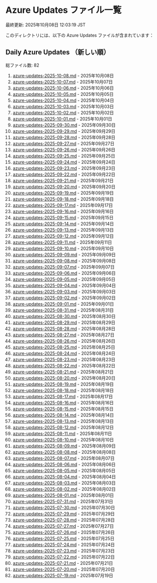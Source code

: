# Azure Updates ファイル一覧

最終更新: 2025年10月08日 12:03:19 JST

このディレクトリには、以下の Azure Updates ファイルが含まれています：

## Daily Azure Updates （新しい順）

総ファイル数: 82

1. [azure-updates-2025-10-08.md](./azure-updates-2025-10-08.md) - 2025年10月08日
2. [azure-updates-2025-10-07.md](./azure-updates-2025-10-07.md) - 2025年10月07日
3. [azure-updates-2025-10-06.md](./azure-updates-2025-10-06.md) - 2025年10月06日
4. [azure-updates-2025-10-05.md](./azure-updates-2025-10-05.md) - 2025年10月05日
5. [azure-updates-2025-10-04.md](./azure-updates-2025-10-04.md) - 2025年10月04日
6. [azure-updates-2025-10-03.md](./azure-updates-2025-10-03.md) - 2025年10月03日
7. [azure-updates-2025-10-02.md](./azure-updates-2025-10-02.md) - 2025年10月02日
8. [azure-updates-2025-10-01.md](./azure-updates-2025-10-01.md) - 2025年10月01日
9. [azure-updates-2025-09-30.md](./azure-updates-2025-09-30.md) - 2025年09月30日
10. [azure-updates-2025-09-29.md](./azure-updates-2025-09-29.md) - 2025年09月29日
11. [azure-updates-2025-09-28.md](./azure-updates-2025-09-28.md) - 2025年09月28日
12. [azure-updates-2025-09-27.md](./azure-updates-2025-09-27.md) - 2025年09月27日
13. [azure-updates-2025-09-26.md](./azure-updates-2025-09-26.md) - 2025年09月26日
14. [azure-updates-2025-09-25.md](./azure-updates-2025-09-25.md) - 2025年09月25日
15. [azure-updates-2025-09-24.md](./azure-updates-2025-09-24.md) - 2025年09月24日
16. [azure-updates-2025-09-23.md](./azure-updates-2025-09-23.md) - 2025年09月23日
17. [azure-updates-2025-09-22.md](./azure-updates-2025-09-22.md) - 2025年09月22日
18. [azure-updates-2025-09-21.md](./azure-updates-2025-09-21.md) - 2025年09月21日
19. [azure-updates-2025-09-20.md](./azure-updates-2025-09-20.md) - 2025年09月20日
20. [azure-updates-2025-09-19.md](./azure-updates-2025-09-19.md) - 2025年09月19日
21. [azure-updates-2025-09-18.md](./azure-updates-2025-09-18.md) - 2025年09月18日
22. [azure-updates-2025-09-17.md](./azure-updates-2025-09-17.md) - 2025年09月17日
23. [azure-updates-2025-09-16.md](./azure-updates-2025-09-16.md) - 2025年09月16日
24. [azure-updates-2025-09-15.md](./azure-updates-2025-09-15.md) - 2025年09月15日
25. [azure-updates-2025-09-14.md](./azure-updates-2025-09-14.md) - 2025年09月14日
26. [azure-updates-2025-09-13.md](./azure-updates-2025-09-13.md) - 2025年09月13日
27. [azure-updates-2025-09-12.md](./azure-updates-2025-09-12.md) - 2025年09月12日
28. [azure-updates-2025-09-11.md](./azure-updates-2025-09-11.md) - 2025年09月11日
29. [azure-updates-2025-09-10.md](./azure-updates-2025-09-10.md) - 2025年09月10日
30. [azure-updates-2025-09-09.md](./azure-updates-2025-09-09.md) - 2025年09月09日
31. [azure-updates-2025-09-08.md](./azure-updates-2025-09-08.md) - 2025年09月08日
32. [azure-updates-2025-09-07.md](./azure-updates-2025-09-07.md) - 2025年09月07日
33. [azure-updates-2025-09-06.md](./azure-updates-2025-09-06.md) - 2025年09月06日
34. [azure-updates-2025-09-05.md](./azure-updates-2025-09-05.md) - 2025年09月05日
35. [azure-updates-2025-09-04.md](./azure-updates-2025-09-04.md) - 2025年09月04日
36. [azure-updates-2025-09-03.md](./azure-updates-2025-09-03.md) - 2025年09月03日
37. [azure-updates-2025-09-02.md](./azure-updates-2025-09-02.md) - 2025年09月02日
38. [azure-updates-2025-09-01.md](./azure-updates-2025-09-01.md) - 2025年09月01日
39. [azure-updates-2025-08-31.md](./azure-updates-2025-08-31.md) - 2025年08月31日
40. [azure-updates-2025-08-30.md](./azure-updates-2025-08-30.md) - 2025年08月30日
41. [azure-updates-2025-08-29.md](./azure-updates-2025-08-29.md) - 2025年08月29日
42. [azure-updates-2025-08-28.md](./azure-updates-2025-08-28.md) - 2025年08月28日
43. [azure-updates-2025-08-27.md](./azure-updates-2025-08-27.md) - 2025年08月27日
44. [azure-updates-2025-08-26.md](./azure-updates-2025-08-26.md) - 2025年08月26日
45. [azure-updates-2025-08-25.md](./azure-updates-2025-08-25.md) - 2025年08月25日
46. [azure-updates-2025-08-24.md](./azure-updates-2025-08-24.md) - 2025年08月24日
47. [azure-updates-2025-08-23.md](./azure-updates-2025-08-23.md) - 2025年08月23日
48. [azure-updates-2025-08-22.md](./azure-updates-2025-08-22.md) - 2025年08月22日
49. [azure-updates-2025-08-21.md](./azure-updates-2025-08-21.md) - 2025年08月21日
50. [azure-updates-2025-08-20.md](./azure-updates-2025-08-20.md) - 2025年08月20日
51. [azure-updates-2025-08-19.md](./azure-updates-2025-08-19.md) - 2025年08月19日
52. [azure-updates-2025-08-18.md](./azure-updates-2025-08-18.md) - 2025年08月18日
53. [azure-updates-2025-08-17.md](./azure-updates-2025-08-17.md) - 2025年08月17日
54. [azure-updates-2025-08-16.md](./azure-updates-2025-08-16.md) - 2025年08月16日
55. [azure-updates-2025-08-15.md](./azure-updates-2025-08-15.md) - 2025年08月15日
56. [azure-updates-2025-08-14.md](./azure-updates-2025-08-14.md) - 2025年08月14日
57. [azure-updates-2025-08-13.md](./azure-updates-2025-08-13.md) - 2025年08月13日
58. [azure-updates-2025-08-12.md](./azure-updates-2025-08-12.md) - 2025年08月12日
59. [azure-updates-2025-08-11.md](./azure-updates-2025-08-11.md) - 2025年08月11日
60. [azure-updates-2025-08-10.md](./azure-updates-2025-08-10.md) - 2025年08月10日
61. [azure-updates-2025-08-09.md](./azure-updates-2025-08-09.md) - 2025年08月09日
62. [azure-updates-2025-08-08.md](./azure-updates-2025-08-08.md) - 2025年08月08日
63. [azure-updates-2025-08-07.md](./azure-updates-2025-08-07.md) - 2025年08月07日
64. [azure-updates-2025-08-06.md](./azure-updates-2025-08-06.md) - 2025年08月06日
65. [azure-updates-2025-08-05.md](./azure-updates-2025-08-05.md) - 2025年08月05日
66. [azure-updates-2025-08-04.md](./azure-updates-2025-08-04.md) - 2025年08月04日
67. [azure-updates-2025-08-03.md](./azure-updates-2025-08-03.md) - 2025年08月03日
68. [azure-updates-2025-08-02.md](./azure-updates-2025-08-02.md) - 2025年08月02日
69. [azure-updates-2025-08-01.md](./azure-updates-2025-08-01.md) - 2025年08月01日
70. [azure-updates-2025-07-31.md](./azure-updates-2025-07-31.md) - 2025年07月31日
71. [azure-updates-2025-07-30.md](./azure-updates-2025-07-30.md) - 2025年07月30日
72. [azure-updates-2025-07-29.md](./azure-updates-2025-07-29.md) - 2025年07月29日
73. [azure-updates-2025-07-28.md](./azure-updates-2025-07-28.md) - 2025年07月28日
74. [azure-updates-2025-07-27.md](./azure-updates-2025-07-27.md) - 2025年07月27日
75. [azure-updates-2025-07-26.md](./azure-updates-2025-07-26.md) - 2025年07月26日
76. [azure-updates-2025-07-25.md](./azure-updates-2025-07-25.md) - 2025年07月25日
77. [azure-updates-2025-07-24.md](./azure-updates-2025-07-24.md) - 2025年07月24日
78. [azure-updates-2025-07-23.md](./azure-updates-2025-07-23.md) - 2025年07月23日
79. [azure-updates-2025-07-22.md](./azure-updates-2025-07-22.md) - 2025年07月22日
80. [azure-updates-2025-07-21.md](./azure-updates-2025-07-21.md) - 2025年07月21日
81. [azure-updates-2025-07-20.md](./azure-updates-2025-07-20.md) - 2025年07月20日
82. [azure-updates-2025-07-19.md](./azure-updates-2025-07-19.md) - 2025年07月19日
